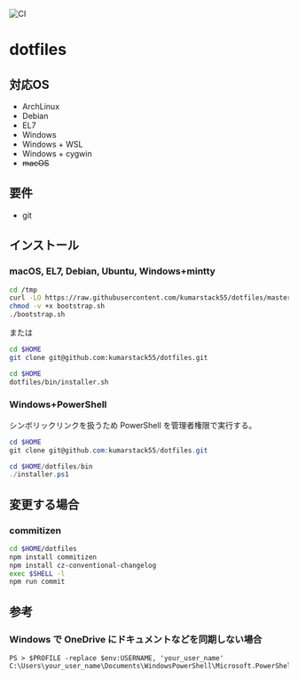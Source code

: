 ![CI](https://github.com/kumarstack55/dotfiles/workflows/CI/badge.svg)

# dotfiles

## 対応OS

* ArchLinux
* Debian
* EL7
* Windows
* Windows + WSL
* Windows + cygwin
* ~~macOS~~

## 要件

* git

## インストール

### macOS, EL7, Debian, Ubuntu, Windows+mintty

```bash
cd /tmp
curl -LO https://raw.githubusercontent.com/kumarstack55/dotfiles/master/bootstrap.sh
chmod -v +x bootstrap.sh
./bootstrap.sh
```

または

```bash
cd $HOME
git clone git@github.com:kumarstack55/dotfiles.git

cd $HOME
dotfiles/bin/installer.sh
```

### Windows+PowerShell

シンボリックリンクを扱うため PowerShell を管理者権限で実行する。

```ps1
cd $HOME
git clone git@github.com:kumarstack55/dotfiles.git

cd $HOME/dotfiles/bin
./installer.ps1
```

## 変更する場合

### commitizen

```sh
cd $HOME/dotfiles
npm install commitizen
npm install cz-conventional-changelog
exec $SHELL -l
npm run commit
```

## 参考

### Windows で OneDrive にドキュメントなどを同期しない場合

```console
PS > $PROFILE -replace $env:USERNAME, 'your_user_name'
C:\Users\your_user_name\Documents\WindowsPowerShell\Microsoft.PowerShell_profile.ps1
```
